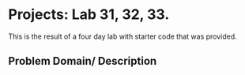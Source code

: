 # Projects: Lab 31, 32, 33. 

This is the result of a four day lab with starter code that was provided. 

## Problem Domain/ Description



